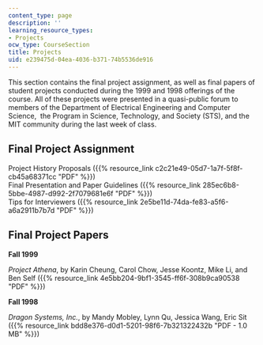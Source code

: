 ```yaml
---
content_type: page
description: ''
learning_resource_types:
- Projects
ocw_type: CourseSection
title: Projects
uid: e239475d-04ea-4036-b371-74b5536de916
---
```


This section contains the final project assignment, as well as final papers of student projects conducted during the 1999 and 1998 offerings of the course. All of these projects were presented in a quasi-public forum to members of the Department of Electrical Engineering and Computer Science,  the Program in Science, Technology, and Society (STS), and the MIT community during the last week of class.

Final Project Assignment
------------------------

Project History Proposals ({{% resource_link c2c21e49-05d7-1a7f-5f8f-cb45a68371cc "PDF" %}})  
Final Presentation and Paper Guidelines ({{% resource_link 285ec6b8-5bbe-4987-d992-2f7079681e6f "PDF" %}})  
Tips for Interviewers ({{% resource_link 2e5be11d-74da-fe83-a5f6-a6a2911b7b7d "PDF" %}})

Final Project Papers
--------------------

**Fall 1999**

_Project Athena_, by Karin Cheung, Carol Chow, Jesse Koontz, Mike Li, and Ben Self ({{% resource_link 4e5bb204-9bf1-3545-ff6f-308b9ca90538 "PDF" %}})

**Fall 1998**

_Dragon Systems, Inc._, by Mandy Mobley, Lynn Qu, Jessica Wang, Eric Sit ({{% resource_link bdd8e376-d0d1-5201-98f6-7b321322432b "PDF - 1.0 MB" %}})